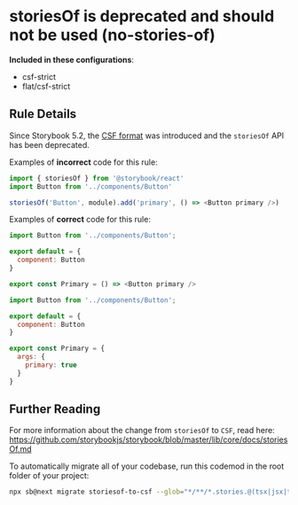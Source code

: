 # storiesOf is deprecated and should not be used (no-stories-of)

<!-- RULE-CATEGORIES:START -->

**Included in these configurations**: <ul><li>csf-strict</li><li>flat/csf-strict</li></ul>

<!-- RULE-CATEGORIES:END -->

## Rule Details

Since Storybook 5.2, the [CSF format](https://storybook.js.org/docs/react/api/csf) was introduced and the `storiesOf` API has been deprecated.

Examples of **incorrect** code for this rule:

```js
import { storiesOf } from '@storybook/react'
import Button from '../components/Button'

storiesOf('Button', module).add('primary', () => <Button primary />)
```

Examples of **correct** code for this rule:

```js
import Button from '../components/Button';

export default = {
  component: Button
}

export const Primary = () => <Button primary />
```

```js
import Button from '../components/Button';

export default = {
  component: Button
}

export const Primary = {
  args: {
    primary: true
  }
}
```

## Further Reading

For more information about the change from `storiesOf` to `CSF`, read here: https://github.com/storybookjs/storybook/blob/master/lib/core/docs/storiesOf.md

To automatically migrate all of your codebase, run this codemod in the root folder of your project:

```sh
npx sb@next migrate storiesof-to-csf --glob="*/**/*.stories.@(tsx|jsx|ts|js)"
```
